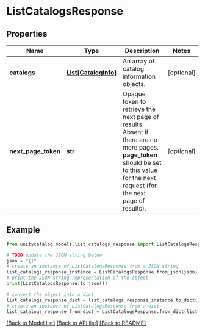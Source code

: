 # ListCatalogsResponse


## Properties

Name | Type | Description | Notes
------------ | ------------- | ------------- | -------------
**catalogs** | [**List[CatalogInfo]**](CatalogInfo.md) | An array of catalog information objects. | [optional] 
**next_page_token** | **str** | Opaque token to retrieve the next page of results. Absent if there are no more pages. __page_token__ should be set to this value for the next request (for the next page of results).  | [optional] 

## Example

```python
from unitycatalog.models.list_catalogs_response import ListCatalogsResponse

# TODO update the JSON string below
json = "{}"
# create an instance of ListCatalogsResponse from a JSON string
list_catalogs_response_instance = ListCatalogsResponse.from_json(json)
# print the JSON string representation of the object
print(ListCatalogsResponse.to_json())

# convert the object into a dict
list_catalogs_response_dict = list_catalogs_response_instance.to_dict()
# create an instance of ListCatalogsResponse from a dict
list_catalogs_response_from_dict = ListCatalogsResponse.from_dict(list_catalogs_response_dict)
```
[[Back to Model list]](../README.md#documentation-for-models) [[Back to API list]](../README.md#documentation-for-api-endpoints) [[Back to README]](../README.md)


